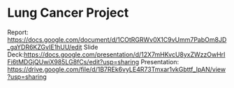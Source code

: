 Lung Cancer Project
==============================

Report: https://docs.google.com/document/d/1COtRGRWv0X1C9vUmm7PabOm8JD_gaYDR6KZGvIE1hUU/edit
Slide Deck:https://docs.google.com/presentation/d/12X7mHKvcU8yxZWzzOwHrIFi6tMDGjQUwiX985LG8fCs/edit?usp=sharing
Presentation: https://drive.google.com/file/d/1B7REk6vyLE4R73Tmxar1vkGbttf_IpAN/view?usp=sharing
